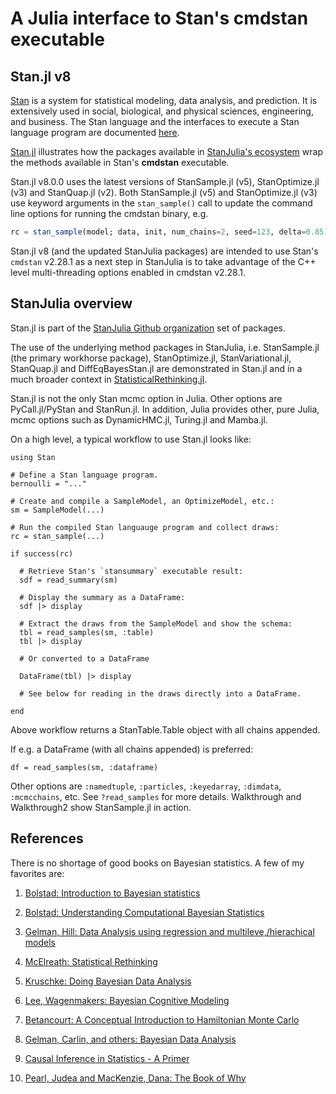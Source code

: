 # A Julia interface to Stan's cmdstan executable

## Stan.jl v8

[Stan](https://github.com/stan-dev/stan) is a system for statistical modeling, data analysis, and prediction. It is extensively used in social, biological, and physical sciences, engineering, and business. The Stan language and the interfaces to execute a Stan language program are documented [here](http://mc-stan.org/documentation/).

[Stan.jl](https://github.com/StanJulia/Stan.jl) illustrates how the packages available in [StanJulia's ecosystem](https://github.com/StanJulia) wrap the methods available in Stan's **cmdstan** executable.

Stan.jl v8.0.0 uses the latest versions of StanSample.jl (v5), StanOptimize.jl (v3) and StanQuap.jl (v2). Both StanSample.jl (v5) and StanOptimize.jl (v3) use keyword arguments in the `stan_sample()` call to update the command line options for running the cmdstan binary, e.g.
```Julia
rc = stan_sample(model; data, init, num_chains=2, seed=123, delta=0.85)
```

Stan.jl v8 (and the updated StanJulia packages) are intended to use Stan's `cmdstan` v2.28.1 as a next step in StanJulia is to take advantage of the C++ level multi-threading options enabled in cmdstan v2.28.1.

## StanJulia overview

Stan.jl is part of the [StanJulia Github organization](https://github.com/StanJulia) set of packages.

The use of the underlying method packages in StanJulia, i.e. StanSample.jl (the primary workhorse package), StanOptimize.jl, StanVariational.jl, StanQuap.jl and DiffEqBayesStan.jl are demonstrated in Stan.jl and in a much broader context in [StatisticalRethinking.jl](https://github.com/StatisticalRethinkingJulia).

Stan.jl is not the only Stan mcmc option in Julia. Other options are PyCall.jl/PyStan and StanRun.jl. In addition, Julia provides other, pure Julia, mcmc options such as DynamicHMC.jl, Turing.jl and Mamba.jl.

On a high level, a typical workflow to use Stan.jl looks like:

```
using Stan

# Define a Stan language program.
bernoulli = "..."

# Create and compile a SampleModel, an OptimizeModel, etc.:
sm = SampleModel(...)

# Run the compiled Stan languauge program and collect draws:
rc = stan_sample(...)

if success(rc)

  # Retrieve Stan's `stansummary` executable result:
  sdf = read_summary(sm)

  # Display the summary as a DataFrame:
  sdf |> display

  # Extract the draws from the SampleModel and show the schema:
  tbl = read_samples(sm, :table)
  tbl |> display

  # Or converted to a DataFrame

  DataFrame(tbl) |> display

  # See below for reading in the draws directly into a DataFrame.

end
```
Above workflow returns a StanTable.Table object with all chains appended. 

If e.g. a DataFrame (with all chains appended) is preferred:
```
df = read_samples(sm, :dataframe)
```
Other options are `:namedtuple`, `:particles`, `:keyedarray`, `:dimdata`, `:mcmcchains`, etc. See `?read_samples` for more details. Walkthrough and Walkthrough2 show StanSample.jl in action.

## References

There is no shortage of good books on Bayesian statistics. A few of my favorites are:

1. [Bolstad: Introduction to Bayesian statistics](http://www.wiley.com/WileyCDA/WileyTitle/productCd-1118593227.html)

2. [Bolstad: Understanding Computational Bayesian Statistics](http://www.wiley.com/WileyCDA/WileyTitle/productCd-0470046090.html)

3. [Gelman, Hill: Data Analysis using regression and multileve,/hierachical models](http://www.stat.columbia.edu/~gelman/arm/)

4. [McElreath: Statistical Rethinking](http://xcelab.net/rm/statistical-rethinking/)

5. [Kruschke: Doing Bayesian Data Analysis](https://sites.google.com/site/doingbayesiandataanalysis/what-s-new-in-2nd-ed)

6. [Lee, Wagenmakers: Bayesian Cognitive Modeling](https://www.cambridge.org/us/academic/subjects/psychology/psychology-research-methods-and-statistics/bayesian-cognitive-modeling-practical-course?format=PB&isbn=9781107603578)

7. [Betancourt: A Conceptual Introduction to Hamiltonian Monte Carlo](https://arxiv.org/abs/1701.02434)

8. [Gelman, Carlin, and others: Bayesian Data Analysis](http://www.stat.columbia.edu/~gelman/book/)

9. [Causal Inference in Statistics - A Primer](https://www.wiley.com/en-us/Causal+Inference+in+Statistics%3A+A+Primer-p-9781119186847)

10. [Pearl, Judea and MacKenzie, Dana: The Book of Why](https://www.basicbooks.com/titles/judea-pearl/the-book-of-why/9780465097616/)
